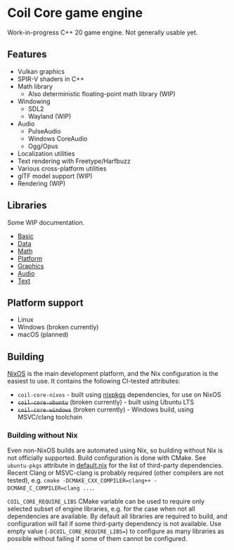 # Coil Core game engine

Work-in-progress C++ 20 game engine. Not generally usable yet.

## Features

* Vulkan graphics
* SPIR-V shaders in C++
* Math library
  * Also deterministic floating-point math library (WIP)
* Windowing
  * SDL2
  * Wayland (WIP)
* Audio
  * PulseAudio
  * Windows CoreAudio
  * Ogg/Opus
* Localization utilities
* Text rendering with Freetype/Harfbuzz
* Various cross-platform utilities
* glTF model support (WIP)
* Rendering (WIP)

## Libraries

Some WIP documentation.

* [Basic](docs/basic.md)
* [Data](docs/data.md)
* [Math](docs/math.md)
* [Platform](docs/platform.md)
* [Graphics](docs/graphics.md)
* [Audio](docs/audio.md)
* [Text](docs/text.md)

## Platform support

* Linux
* Windows (broken currently)
* macOS (planned)

## Building

[NixOS](https://nixos.org/) is the main development platform, and the Nix configuration is the easiest to use. It contains the following CI-tested attributes:

* `coil-core-nixos` - built using [nixpkgs](https://github.com/NixOS/nixpkgs) dependencies, for use on NixOS
* ~~`coil-core-ubuntu`~~ (broken currently) - built using Ubuntu LTS
* ~~`coil-core-windows`~~ (broken currently) - Windows build, using MSVC/clang toolchain

### Building without Nix

Even non-NixOS builds are automated using Nix, so building without Nix is not officially supported. Build configuration is done with CMake. See `ubuntu-pkgs` attribute in [default.nix](default.nix) for the list of third-party dependencies. Recent Clang or MSVC-clang is probably required (other compilers are not tested), e.g. `cmake -DCMAKE_CXX_COMPILER=clang++ -DCMAKE_C_COMPILER=clang ...`.

`COIL_CORE_REQUIRE_LIBS` CMake variable can be used to require only selected subset of engine libraries, e.g. for the case when not all dependencies are available. By default all libraries are required to build, and configuration will fail if some third-party dependency is not available. Use empty value (`-DCOIL_CORE_REQUIRE_LIBS=`) to configure as many libraries as possible without failing if some of them cannot be configured.
